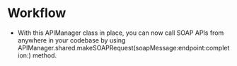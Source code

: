 # Workflow

- With this APIManager class in place, you can now call SOAP APIs from anywhere in your codebase by using APIManager.shared.makeSOAPRequest(soapMessage:endpoint:completion:) method.


